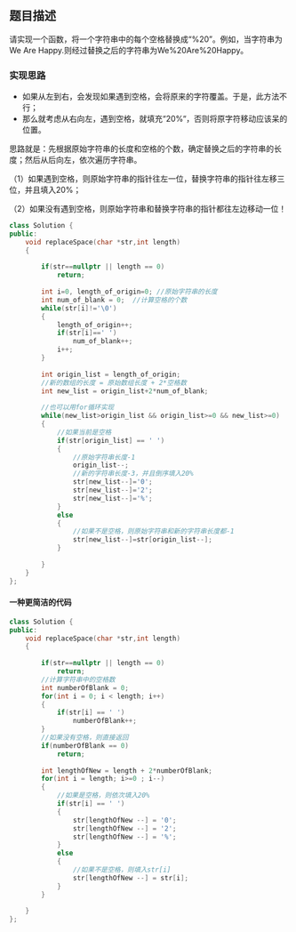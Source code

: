 
## 题目描述
请实现一个函数，将一个字符串中的每个空格替换成“%20”。例如，当字符串为We Are Happy.则经过替换之后的字符串为We%20Are%20Happy。

### 实现思路
 - 如果从左到右，会发现如果遇到空格，会将原来的字符覆盖。于是，此方法不行；
 - 那么就考虑从右向左，遇到空格，就填充“20%“，否则将原字符移动应该呆的位置。
 
 思路就是：先根据原始字符串的长度和空格的个数，确定替换之后的字符串的长度；然后从后向左，依次遍历字符串。
 
 （1）如果遇到空格，则原始字符串的指针往左一位，替换字符串的指针往左移三位，并且填入20%；
 
 （2）如果没有遇到空格，则原始字符串和替换字符串的指针都往左边移动一位！
 
 
```c++
class Solution {
public:
	void replaceSpace(char *str,int length) 
    {
        
        if(str==nullptr || length == 0)
            return;
        
        int i=0, length_of_origin=0; //原始字符串的长度
        int num_of_blank = 0;  //计算空格的个数
        while(str[i]!='\0')
        {
            length_of_origin++;
            if(str[i]==' ')
                num_of_blank++;
            i++;
        }
        
        int origin_list = length_of_origin;
        //新的数组的长度 = 原始数组长度 + 2*空格数
        int new_list = origin_list+2*num_of_blank;
        
        //也可以用for循环实现
        while(new_list>origin_list && origin_list>=0 && new_list>=0)
        {
            //如果当前是空格
            if(str[origin_list] == ' ')
            {
                //原始字符串长度-1
                origin_list--;
                //新的字符串长度-3，并且倒序填入20%
                str[new_list--]='0';
                str[new_list--]='2';
                str[new_list--]='%';
            }
            else
            {
                //如果不是空格，则原始字符串和新的字符串长度都-1
                str[new_list--]=str[origin_list--];
            }
            
        }
	}
};
```

#### 一种更简洁的代码
```c++
class Solution {
public:
	void replaceSpace(char *str,int length) 
    {
        
        if(str==nullptr || length == 0)
            return;
        //计算字符串中的空格数
        int numberOfBlank = 0;
        for(int i = 0; i < length; i++)
        {
            if(str[i] == ' ')
                numberOfBlank++;
        }
        //如果没有空格，则直接返回
        if(numberOfBlank == 0)
            return;
        
        int lengthOfNew = length + 2*numberOfBlank;
        for(int i = length; i>=0 ; i--)
        {
            //如果是空格，则依次填入20%
            if(str[i] == ' ')
            {
                str[lengthOfNew --] = '0';
                str[lengthOfNew --] = '2';
                str[lengthOfNew --] = '%';
            }
            else
            {
                //如果不是空格，则填入str[i]
                str[lengthOfNew --] = str[i];
            }
        }
        
	}
};
```


